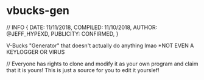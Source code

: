 # vbucks-gen
// INFO {
DATE: 11/11/2018,
COMPILED: 11/10/2018,
AUTHOR: @JEFF_HYPEXD,
PUBLICITY: CONFIRMED,
}



V-Bucks "Generator" that doesn't actually do anything lmao *NOT EVEN A KEYLOGGER OR VIRUS

// Everyone has rights to clone and modify it as your own program and claim that it is yours! This is just a source for you to 
edit it yourslef!
